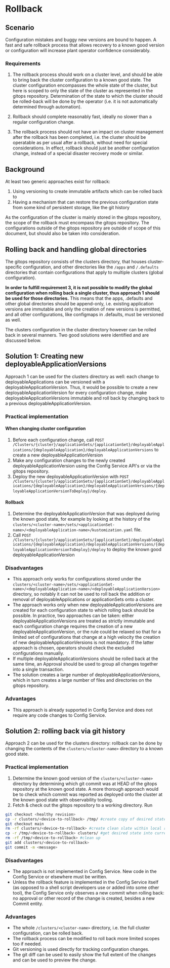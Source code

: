 # Rollback

## Scenario

Configuration mistakes and buggy new versions are bound to happen. A fast and safe rollback process that allows recovery to a known good version or configuration will increase plant operator confidence considerably.

### Requirements

1. The rollback process should work on a cluster level, and should be able to bring back the cluster configuration to a known good state. The cluster configuration encompasses the whole state of the cluster, but here is scoped to only the state of the cluster as represented in the gitops repository. Determination of the state to which the cluster should be rolled-back will be done by the operator (i.e. it is not automatically determined through automation).

2. Rollback should complete reasonably fast, ideally no slower than a regular configuration change.

3. The rollback process should not have an impact on cluster management after the rollback has been completed, i.e. the cluster should be operatable as per usual after a rollback, without need for special considerations. In effect, rollback should just be another configuration change, instead of a special disaster recovery mode or similar.

## Background

At least two generic approaches exist for rollback:

1. Using versioning to create immutable artifacts which can be rolled back to
2. Having a mechanism that can restore the previous configuration state from some kind of persistent storage, like the git history

As the configuration of the cluster is mainly stored in the gitops repository, the scope of the rollback must encompass the gitops repository. The configurations outside of the gitops repository are outside of scope of this document, but should also be taken into consideration.

## Rolling back and handling global directories

The gitops repository consists of the clusters directory, that houses cluster-specific configuration, and other directories like the `/apps` and `/.defaults` directories that contain configurations that apply to multiple clusters (global configuration).

**In order to fulfill requirement 3, it is not possible to modify the global configuration when rolling back a single cluster, thus approach 1 should be used for those directories.** This means that the apps, .defaults and other global directories should be append-only, i.e. existing application versions are immutable and only the creation of new versions is permitted, and all other configurations, like configmaps in .defaults, must be versioned as well.

The clusters configuration in the cluster directory however can be rolled back in several manners. Two good solutions were identified and are discussed below.

## Solution 1: Creating new deployableApplicationVersions

Approach 1 can be used for the clusters directory as well: each change to deployableApplications can be versioned with a deployableApplicationVersion. Thus, it would be possible to create a new deployableApplicationVersion for every configuration change, make deployableApplicationVersions immutable and roll back by changing back to a previous deployableApplicationVersion.

### Practical implementation

#### When changing cluster configuration

1. Before each configuration change, call `POST /Clusters/{cluster}/applicationSets/{applicationSet}/deployableApplications/{deployableApplication}/deployableApplicationVersions` to create a new deployableApplicationVersion
2. Make any configuration changes to the newly created deployableApplicationVersion using the Config Service API's or via the gitops repository.
3. Deploy the new deployableApplicationVersion with `POST /Clusters/{cluster}/applicationSets/{applicationSet}/deployableApplications/{deployableApplication}/deployableApplicationVersions/{deployableApplicationVersionToDeploy}/deploy`.

#### Rollback

1. Determine the deployableApplicationVersion that was deployed during the known good state, for example by looking at the history of the `clusters/<cluster-name>/sets/<applicationSet-name>/<deployableApplication-name>/kustomization.yaml` file.
2. Call `POST /Clusters/{cluster}/applicationSets/{applicationSet}/deployableApplications/{deployableApplication}/deployableApplicationVersions/{deployableApplicationVersionToDeploy}/deploy` to deploy the known good deployableApplicationVersion

### Disadvantages

* This approach only works for configurations stored under the `clusters/<cluster-name>/sets/<applicationSet-name>/<deployableApplication-name>/<deployableApplicationVersion>` directory, so notably it can not be used to roll back the addition or removal of deployableApplications or applicationSets onto a cluster.
* The approach works only when new deployableApplicationVersions are created for each configuration state to which rolling back should be possible. In practice, two approaches can be taken: either deployableApplicationVersions are treated as strictly immutable and each configuration change requires the creation of a new deployableApplicationVersion, or the rule could be relaxed so that for a limited set of configurations that change at a high velocity the creation of new deployableApplicationVersions is not mandatory. If the latter approach is chosen, operators should check the excluded configurations manually.
* If multiple deployableApplicationVersions should be rolled back at the same time, an Approval should be used to group all changes together into a single transaction.
* The solution creates a large number of deployableApplicationVersions, which in turn creates a large number of files and directories on the gitops repository.

### Advantages

* This approach is already supported in Config Service and does not require any code changes to Config Service.

## Solution 2: rolling back via git history

Approach 2 can be used for the clusters directory: rollback can be done by changing the contents of the `clusters/<cluster-name>` directory to a known good state.

### Practical implementation

1. Determine the known good version of the `clusters/<cluster-name>` directory by determining which git commit was at HEAD of the gitops repository at the known good state. A more thorough approach would be to check which commit was reported as deployed onto the cluster at the known good state with observability tooling.
2. Fetch & check out the gitops repository to a working directory. Run
```bash
git checkout <healthy revision>
cp -r clusters/<device-to-rollback> /tmp/ #create copy of desired state
git checkout main
rm -rf clusters/<device-to-rollback> #create clean slate within local repository
cp -r /tmp/<device-to-rollback> clusters/ #get desired state into current iteration
rm -rf /tmp/<device-to-rollback> #clean up
git add clusters/<device-to-rollback>
git commit -m <message>

```

### Disadvantages

* The approach is not implemented in Config Service. New code in the Config Service or elsewhere must be written.
* Unless the rollback feature is implemented in the Config Service itself (as opposed to a shell script developers use or added into some other tool), the Config Service only observes a new commit when rolling back: no approval or other record of the change is created, besides a new Commit entity.

### Advantages

* The whole `/clusters/<cluster-name>` directory, i.e. the full cluster configuration, can be rolled back.
* The rollback process can be modified to roll back more limited scopes too if needed.
* Git versioning is used directly for tracking configuration changes.
* The git diff can be used to easily show the full extent of the changes and can be used to preview the change.
